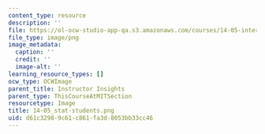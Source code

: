 ```yaml
---
content_type: resource
description: ''
file: https://ol-ocw-studio-app-qa.s3.amazonaws.com/courses/14-05-intermediate-macroeconomics-spring-2013/d61c32989c61c861fa3d8053bb33cc46_14-05_stat-students.png
file_type: image/png
image_metadata:
  caption: ''
  credit: ''
  image-alt: ''
learning_resource_types: []
ocw_type: OCWImage
parent_title: Instructor Insights
parent_type: ThisCourseAtMITSection
resourcetype: Image
title: 14-05_stat-students.png
uid: d61c3298-9c61-c861-fa3d-8053bb33cc46
---
```

